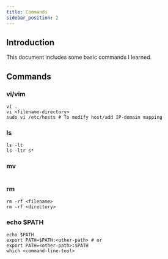 ```yaml
---
title: Commands
sidebar_position: 2
---
```


## Introduction

This document includes some basic commands I learned.
## Commands
### vi/vim
```
vi .
vi <filename-directory>
sudo vi /etc/hosts # To modify host/add IP-domain mapping
```

### ls
```
ls -lt 
ls -ltr s*
```

### mv
```
```
### rm
```
rm -rf <filename>
rm -rf <directory>
```

### echo $PATH
```
echo $PATH
export PATH=$PATH:<other-path> # or
export PATH=<other-path>:$PATH
which <command-line-tool> 
```

